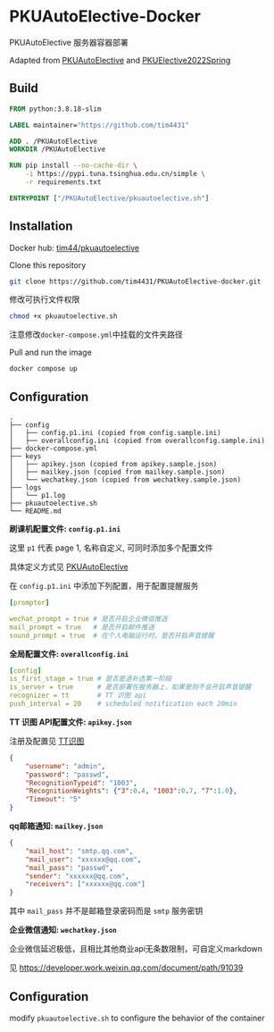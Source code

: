 # PKUAutoElective-Docker

PKUAutoElective 服务器容器部署

Adapted from [PKUAutoElective](https://github.com/zhongxinghong/PKUAutoElective) and [PKUElective2022Spring](https://github.com/Totoro-Li/PKUElective2022Spring)

## Build
```dockerfile
FROM python:3.8.18-slim

LABEL maintainer="https://github.com/tim4431"

ADD . /PKUAutoElective
WORKDIR /PKUAutoElective

RUN pip install --no-cache-dir \
    -i https://pypi.tuna.tsinghua.edu.cn/simple \
    -r requirements.txt

ENTRYPOINT ["/PKUAutoElective/pkuautoelective.sh"]
```

## Installation
Docker hub: [tim44/pkuautoelective](https://hub.docker.com/repository/docker/tim44/pkuautoelective-docker)

Clone this repository
```bash
git clone https://github.com/tim4431/PKUAutoElective-docker.git
```

修改可执行文件权限
```bash
chmod +x pkuautoelective.sh
```

注意修改`docker-compose.yml`中挂载的文件夹路径

Pull and run the image
```bash
docker compose up
```

## Configuration
```
.
├── config
│   ├── config.p1.ini (copied from config.sample.ini)
│   ├── overallconfig.ini (copied from overallconfig.sample.ini)
├── docker-compose.yml
├── keys
│   ├── apikey.json (copied from apikey.sample.json)
│   ├── mailkey.json (copied from mailkey.sample.json)
│   └── wechatkey.json (copied from wechatkey.sample.json)
├── logs
│   └── p1.log
├── pkuautoelective.sh
└── README.md
```

**刷课机配置文件: `config.p1.ini`**

这里 `p1` 代表 page 1, 名称自定义, 可同时添加多个配置文件

具体定义方式见 [PKUAutoElective](https://github.com/zhongxinghong/PKUAutoElective)

在 `config.p1.ini` 中添加下列配置，用于配置提醒服务
```yaml
[prompter]

wechat_prompt = true # 是否开启企业微信推送
mail_prompt = true   # 是否开启邮件推送
sound_prompt = true  # 在个人电脑运行时，是否开启声音提醒
```

**全局配置文件: `overallconfig.ini`**

```yaml
[config]
is_first_stage = true # 是否是退补选第一阶段
is_server = true      # 是否部署在服务器上，如果是则不会开启声音提醒
recognizer = tt       # TT 识图 api
push_interval = 20    # scheduled notification each 20min
```

**TT 识图 API配置文件: `apikey.json`**

注册及配置见 [TT识图](http://www.ttshitu.com/)
```json
{
    "username": "admin",
    "password": "passwd",
    "RecognitionTypeid": "1003",
    "RecognitionWeights": {"3":0.4, "1003":0.7, "7":1.0},
    "Timeout": "5"
}
```

**qq邮箱通知: `mailkey.json`**
```json
{
    "mail_host": "smtp.qq.com",
    "mail_user": "xxxxxx@qq.com",
    "mail_pass": "passwd",
    "sender": "xxxxxx@qq.com",
    "receivers": ["xxxxxx@qq.com"]
}
```
其中 `mail_pass` 并不是邮箱登录密码而是 `smtp` 服务密钥

**企业微信通知: `wechatkey.json`**

企业微信延迟极低，且相比其他商业api无条数限制，可自定义markdown

见 https://developer.work.weixin.qq.com/document/path/91039


## Configuration
modify `pkuautoelective.sh` to configure the behavior of the container